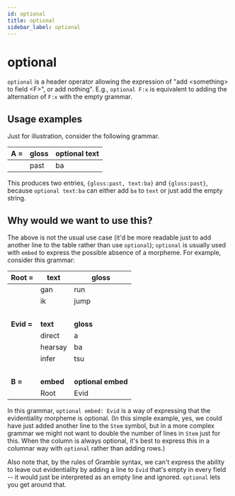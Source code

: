 ```yaml
---
id: optional
title: optional
sidebar_label: optional
---
```


# optional

`optional` is a header operator allowing the expression of "add \<something\> to field \<F\>", or add nothing".  E.g., `optional F:x` is equivalent to adding the alternation of `F:x` with the empty grammar.

## Usage examples

Just for illustration, consider the following grammar.  

| **A =** | **gloss** | **optional text** |
|----|----|-----|
|    | past | ba |

This produces two entries, `{gloss:past, text:ba}` and `{gloss:past}`, because `optional text:ba` can either add `ba` to `text` or just add the empty string.  

## Why would we want to use this?

The above is not the usual use case (it'd be more readable just to add another line to the table rather than use `optional`); `optional` is usually used with `embed` to express the possible absence of a morpheme.  For example, consider this grammar:

| **Root =** | **text** | **gloss** | 
|----|----|-----|
|    | gan | run |
|    | ik | jump |
| &nbsp; |
| **Evid =** | **text** | **gloss** |
|    | direct | a |
|    | hearsay | ba |
|    | infer | tsu |
| &nbsp; |
| **B =** | **embed** | **optional embed** |
|         | Root | Evid |

In this grammar, `optional embed: Evid` is a way of expressing that the evidentiality morpheme is optional.  (In this simple example, yes, we could have just added another line to the `Stem` symbol, but in a more complex grammar we might not want to double the number of lines in `Stem` just for this.  When the column is always optional, it's best to express this in a columnar way with `optional` rather than adding rows.)

Also note that, by the rules of Gramble syntax, we can't express the ability to leave out evidentiality by adding a line to `Evid` that's empty in every field -- it would just be interpreted as an empty line and ignored.  `optional` lets you get around that.